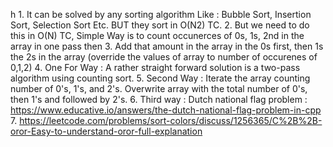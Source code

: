 h 1. It can be solved by any sorting algorithm Like : Bubble Sort, Insertion Sort, Selection Sort Etc. BUT they sort in O(N2) TC.
2. But we need to do this in O(N) TC, Simple Way is to count occunerces of 0s, 1s, 2nd in the array in one pass then
3. Add that amount in the array in the 0s first, then 1s the 2s in the array (override the values of array to number of occurenes of 0,1,2)
4. One For Way :  A rather straight forward solution is a two-pass algorithm using counting sort.
5. Second Way : Iterate the array counting number of 0's, 1's, and 2's. Overwrite array with the total number of 0's, then 1's and followed by 2's.
6. Third way : Dutch national flag problem : https://www.educative.io/answers/the-dutch-national-flag-problem-in-cpp
7. https://leetcode.com/problems/sort-colors/discuss/1256365/C%2B%2B-oror-Easy-to-understand-oror-full-explanation
